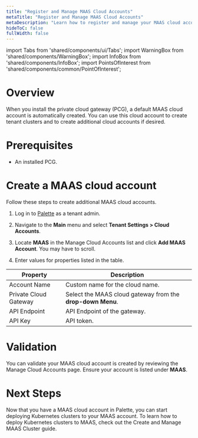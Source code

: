 ```yaml
---
title: "Register and Manage MAAS Cloud Accounts"
metaTitle: "Register and Manage MAAS Cloud Accounts"
metaDescription: "Learn how to register and manage your MAAS cloud accounts in Palette."
hideToC: false
fullWidth: false
---
```


import Tabs from 'shared/components/ui/Tabs';
import WarningBox from 'shared/components/WarningBox';
import InfoBox from 'shared/components/InfoBox';
import PointsOfInterest from 'shared/components/common/PointOfInterest';

# Overview 

When you install the private cloud gateway (PCG), a default MAAS cloud account is automatically created. You can use this cloud account to create tenant clusters and to create additional cloud accounts if desired. 

# Prerequisites

- An installed PCG.


# Create a MAAS cloud account

Follow these steps to create additional MAAS cloud accounts.

1. Log in to [Palette](https://console.spectrocloud.com) as a tenant admin. 

2. Navigate to the **Main** menu and select **Tenant Settings > Cloud Accounts**.

3. Locate **MAAS** in the Manage Cloud Accounts list and click **Add MAAS Account**. You may have to scroll.

4. Enter values for properties listed in the table.

| Property | Description |
|-----------|-------------|
| Account Name | Custom name for the cloud name. |
| Private Cloud Gateway | Select the MAAS cloud gateway from the **drop-down Menu**. |
| API Endpoint | API Endpoint of the gateway. |
| API Key | API token. |


# Validation

You can validate your MAAS cloud account is created by reviewing the Manage Cloud Accounts page. Ensure your account is listed under **MAAS**. 

# Next Steps

Now that you have a MAAS cloud account in Palette, you can start deploying Kubernetes clusters to your MAAS account. To learn how to deploy Kubernetes clusters to MAAS, check out the Create and Manage MAAS Cluster guide.

<br />

<br />



